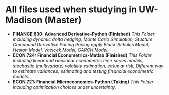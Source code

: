 # All files used when studying in UW-Madison (Master)

- **FINANCE 830: Advanced Derivative-Python (Finished)**
  *This Folder including dynamic delta hedging; Monte Carlo Simulation; Stucture Compound Derivative Pricing Pricing apply Black-Scholes Model, Heston Model, Vacicek Model; GARCH Model.*
- **ECON 724: Financial Econometrics-Matlab (Finished)**
  *This Folder including linear and nonlinear econometric time series models, stochastic (multivariate) volatility estimation, value at risk, Different way to estimate variances, estimating and testing financial econometric models.*
- **ECON 721: Financial Microeconomics-Python (Taking)**
  *This Folder including optimization choices under uncertainty.*
